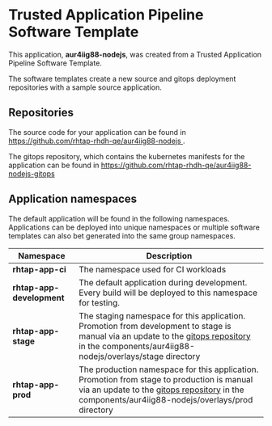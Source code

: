 # Trusted Application Pipeline Software Template

This application, **aur4iig88-nodejs**, was created from a Trusted Application Pipeline Software Template.

The software templates create a new source and gitops deployment repositories with a sample source application. 

## Repositories

The source code for your application can be found in [https://github.com/rhtap-rhdh-qe/aur4iig88-nodejs ](https://github.com/rhtap-rhdh-qe/aur4iig88-nodejs ).
 
The gitops repository, which contains the kubernetes manifests for the application can be found in 
[https://github.com/rhtap-rhdh-qe/aur4iig88-nodejs-gitops ](https://github.com/rhtap-rhdh-qe/aur4iig88-nodejs-gitops ) 

## Application namespaces 

The default application will be found in the following namespaces. Applications can be deployed into unique namespaces or multiple software templates can also bet generated into the same group namespaces.  

|  Namespace   |  Description   |  
| -------- | -------- |
| **rhtap-app-ci** | The namespace used for CI workloads |
| **rhtap-app-development** | The default application during development. Every build will be deployed to this namespace for testing. |
| **rhtap-app-stage** | The staging namespace for this application. Promotion from development to stage is manual via an update to the [gitops repository](https://github.com/rhtap-rhdh-qe/aur4iig88-nodejs-gitops ) in the components/aur4iig88-nodejs/overlays/stage directory |
| **rhtap-app-prod** | The production namespace for this application. Promotion from stage to production is manual via an update to the [gitops repository](https://github.com/rhtap-rhdh-qe/aur4iig88-nodejs-gitops ) in the components/aur4iig88-nodejs/overlays/prod directory |